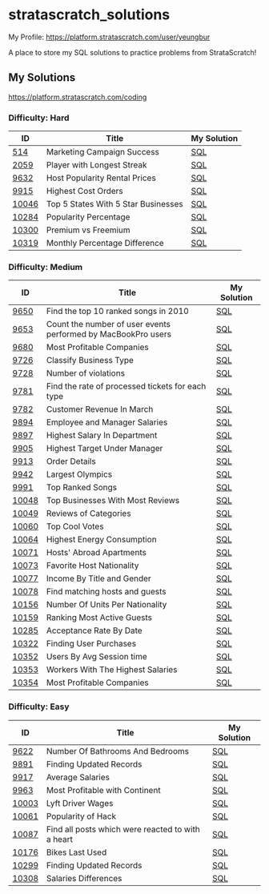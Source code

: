 # stratascratch_solutions

My Profile: https://platform.stratascratch.com/user/yeungbur

A place to store my SQL solutions to practice problems from StrataScratch!

## My Solutions

https://platform.stratascratch.com/coding

### Difficulty: Hard

| ID | Title | My Solution |
| --- | --- | --- |
| [514](https://platform.stratascratch.com/coding/514-marketing-campaign-success-advanced?) | Marketing Campaign Success | [SQL](hard/514_Marketing_Campaign_Success.sql)
| [2059](https://platform.stratascratch.com/coding/2059-player-with-longest-streak?) | Player with Longest Streak | [SQL](hard/2059_Player_with_Longest_Streak.sql)
| [9632](https://platform.stratascratch.com/coding/9632-host-popularity-rental-prices?) | Host Popularity Rental Prices | [SQL](hard/9632_Host_Popularity_Rental_Prices.sql)
| [9915](https://platform.stratascratch.com/coding/9915-highest-cost-orders?) | Highest Cost Orders | [SQL](hard/9915_Highest_Cost_Orders.sql) |
| [10046](https://platform.stratascratch.com/coding/10046-top-5-states-with-5-star-businesses?) | Top 5 States With 5 Star Businesses | [SQL](hard/10046_Top_5_States_With_5_Star_Businesses.sql)
| [10284](https://platform.stratascratch.com/coding/10284-popularity-percentage?) | Popularity Percentage | [SQL](hard/10284_Popularity_Percentage.sql)
| [10300](https://platform.stratascratch.com/coding/10300-premium-vs-freemium?) | Premium vs Freemium | [SQL](hard/10300_Premium_vs_Freemium.sql)
| [10319](https://platform.stratascratch.com/coding/10319-monthly-percentage-difference?) | Monthly Percentage Difference | [SQL](hard/10319_Monthly_Percentage_Difference.sql)

### Difficulty: Medium

| ID | Title | My Solution |
| --- | --- | --- |
| [9650](https://platform.stratascratch.com/coding/9650-find-the-top-10-ranked-songs-in-2010?) | Find the top 10 ranked songs in 2010 | [SQL](medium/9650_Find_the_top_10_ranked_songs_in_2010.sql)
| [9653](https://platform.stratascratch.com/coding/9653-count-the-number-of-user-events-performed-by-macbookpro-users?) | Count the number of user events performed by MacBookPro users | [SQL](medium/9653_Count_the_number_of_user_events_performed_by_MacBookPro_users.sql)
| [9680](https://platform.stratascratch.com/coding/9680-most-profitable-companies?) | Most Profitable Companies | [SQL](medium/9680_Most_Profitable_Companies.sql)
| [9726](https://platform.stratascratch.com/coding/9726-classify-business-type?) | Classify Business Type | [SQL](medium/9726_Classify_Business_Type.sql)
| [9728](https://platform.stratascratch.com/coding/9728-inspections-that-resulted-in-violations?) | Number of violations | [SQL](medium/9728_Number_of_violations.sql)
| [9781](https://platform.stratascratch.com/coding/9781-find-the-rate-of-processed-tickets-for-each-type?) | Find the rate of processed tickets for each type | [SQL](medium/9781_Find_the_rate_of_processed_tickets_for_each_type.sql)
| [9782](https://platform.stratascratch.com/coding/9782-customer-revenue-in-march?) | Customer Revenue In March | [SQL](medium/9782_Customer_Revenue_In_March.sql)
| [9894](https://platform.stratascratch.com/coding/9894-employee-and-manager-salaries?) | Employee and Manager Salaries | [SQL](medium/9894_Employee_and_Manager_Salaries.sql)
| [9897](https://platform.stratascratch.com/coding/9897-highest-salary-in-department?) | Highest Salary In Department | [SQL](medium/9897_Highest_Salary_In_Department.sql)
| [9905](https://platform.stratascratch.com/coding/9905-highest-target-under-manager?) | Highest Target Under Manager | [SQL](medium/9905_Highest_Target_Under_Manager.sql)
| [9913](https://platform.stratascratch.com/coding/9913-order-details?) | Order Details | [SQL](medium/9913_Order_Details.sql)
| [9942](https://platform.stratascratch.com/coding/9942-largest-olympics?) | Largest Olympics | [SQL](medium/9942_Largest_Olympics.sql)
| [9991](https://platform.stratascratch.com/coding/9991-top-ranked-songs?) | Top Ranked Songs | [SQL](medium/9991_Top_Ranked_Songs.sql)
| [10048](https://platform.stratascratch.com/coding/10048-top-businesses-with-most-reviews?) | Top Businesses With Most Reviews | [SQL](medium/10048_Top_Businesses_With_Most_Reviews.sql)
| [10049](https://platform.stratascratch.com/coding/10049-reviews-of-categories?) | Reviews of Categories | [SQL](medium/10049_Review_of_Categories.sql)
| [10060](https://platform.stratascratch.com/coding/10060-top-cool-votes) | Top Cool Votes | [SQL](medium/10060_Top_Cool_Votes.sql)
| [10064](https://platform.stratascratch.com/coding/10064-highest-energy-consumption?) | Highest Energy Consumption | [SQL](medium/10064_Highest_Energy_Consumption.sql)
| [10071](https://platform.stratascratch.com/coding/10071-hosts-abroad-apartments?id=10071) | Hosts' Abroad Apartments | [SQL](medium/10071_Hosts_Abroad_Apartments.sql)
| [10073](https://platform.stratascratch.com/coding/10073-favorite-host-nationality?python) | Favorite Host Nationality | [SQL](medium/10073_Favorite_Host_Nationality.sql)
| [10077](https://platform.stratascratch.com/coding/10077-income-by-title-and-gender?) | Income By Title and Gender | [SQL](medium/10077_Income_By_Title_and_Gender.sql)
| [10078](https://platform.stratascratch.com/coding/10078-find-matching-hosts-and-guests-in-a-way-that-they-are-both-of-the-same-gender-and-nationality?) | Find matching hosts and guests | [SQL](medium/10078_Find_matching_hosts_and_guests.sql)
| [10156](https://platform.stratascratch.com/coding/10156-number-of-units-per-nationality?) | Number Of Units Per Nationality | [SQL](medium/10156_Number_Of_Units_Per_Nationality.sql)
| [10159](https://platform.stratascratch.com/coding/10159-ranking-most-active-guests?) | Ranking Most Active Guests | [SQL](medium/10159_Ranking_Most_Active_Guests.sql)
| [10285](https://platform.stratascratch.com/coding/10285-acceptance-rate-by-date?) | Acceptance Rate By Date | [SQL](medium/10285_Acceptance_Rate_By_Date.sql)
| [10322](https://platform.stratascratch.com/coding/10322-finding-user-purchases?) | Finding User Purchases | [SQL](medium/10322_Finding_User_Purchases.sql)
| [10352](https://platform.stratascratch.com/coding/10352-users-by-avg-session-time?) | Users By Avg Session time | [SQL](medium/10352_Users_By_Avg_Session_time.sql)
| [10353](https://platform.stratascratch.com/coding/10353-workers-with-the-highest-salaries) | Workers With The Highest Salaries | [SQL](medium/10353_Workers_With_The_Highest_Salaries.sql)
| [10354](https://platform.stratascratch.com/coding/10354-most-profitable-companies?) | Most Profitable Companies | [SQL](medium/10354_Most_Profitable_Companies.sql)

### Difficulty: Easy

| ID | Title | My Solution |
| --- | --- | --- |
| [9622](https://platform.stratascratch.com/coding/9622-number-of-bathrooms-and-bedrooms?) | Number Of Bathrooms And Bedrooms | [SQL](easy/9622_Number_Of_Bathrooms_And_Bedrooms.sql)
| [9891](https://platform.stratascratch.com/coding/9891-customer-details?) | Finding Updated Records | [SQL](easy/9891_Finding_Updated_Records.sql)
| [9917](https://platform.stratascratch.com/coding/9917-average-salaries?) | Average Salaries | [SQL](easy/9917_Average_Salaries.sql)
| [9963](https://platform.stratascratch.com/coding/9663-find-the-most-profitable-company-in-the-financial-sector-of-the-entire-world-along-with-its-continent?) | Most Profitable with Continent | [SQL](easy/9663_Most_Profitable_with_Continent.sql)
| [10003](https://platform.stratascratch.com/coding/10003-lyft-driver-wages?) | Lyft Driver Wages | [SQL](easy/10003_Lyft_Driver_Wages.sql)
| [10061](https://platform.stratascratch.com/coding/10061-popularity-of-hack?) | Popularity of Hack | [SQL](easy/10061_Popularity_of_Hack.sql)
| [10087](https://platform.stratascratch.com/coding/10087-find-all-posts-which-were-reacted-to-with-a-heart?) | Find all posts which were reacted to with a heart | [SQL](easy/10087_Find_all_posts_which_were_reacted_to_with_a_heart.sql)
| [10176](https://platform.stratascratch.com/coding/10176-bikes-last-used?) | Bikes Last Used | [SQL](easy/10176_Bikes_Last_Used.sql)
| [10299](https://platform.stratascratch.com/coding/10299-finding-updated-records?) | Finding Updated Records | [SQL](easy/10299_Finding_Updated_Records.sql)
| [10308](https://platform.stratascratch.com/coding/10308-salaries-differences?) | Salaries Differences | [SQL](easy/10308_Salaries_Differences.sql)
